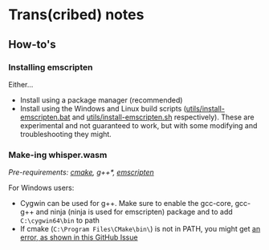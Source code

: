 # Trans(cribed) notes



## How-to's
### Installing emscripten
Either...
- Install using a package manager (recommended)
- Install using the Windows and Linux build scripts ([utils/install-emscripten.bat](utils/install-emscripten.bat) and [utils/install-emscripten.sh](utils/install-emscripten.sh) respectively). These are experimental and not guaranteed to work, but with some modifying and troubleshooting they might.

### Make-ing whisper.wasm
*Pre-requirements: [cmake](https://cmake.org/download/#latest), g++\*, [emscripten](#installing-emscripten)*

For Windows users:
- Cygwin can be used for g++. Make sure to enable the gcc-core, gcc-g++ and ninja (ninja is used for emscripten) package and to add `C:\cygwin64\bin` to path
- If cmake (`C:\Program Files\CMake\bin\`) is not in PATH, you might get [an error, as shown in this GitHub Issue](https://github.com/emscripten-core/emscripten/issues/18583#issuecomment-1401160138)

